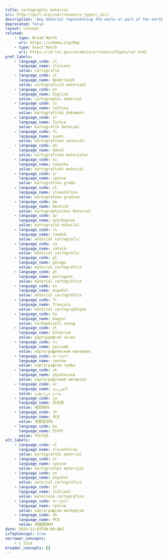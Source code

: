 ```yaml
---
title: cartographic material
uri: http://purl.org/coar/resource_type/c_12cc
description: 'Any material representing the whole or part of the earth or any celestial body at any scale. Cartographic materials include two- and three-dimensional maps and plans (including maps of imaginary places); aeronautical, navigational, and celestial charts; atlases; globes; block diagrams; sections; aerial photographs with a cartographic purpose; bird''s-eye views (map views), etc. [Source: http://www.loc.gov/marc/cfmap.html]'
deprecated: false
layout: concept
related:
    - type: Broad Match
      uri: https://schema.org/Map
    - type: Exact Match
      uri: https://id.loc.gov/vocabulary/resourceTypes/car.html
pref_labels:
    - language_code: it
      language_name: italiano
      value: cartografia
    - language_code: nl
      language_name: Nederlands
      value: cartografisch materiaal
    - language_code: en
      language_name: English
      value: cartographic material
    - language_code: cs
      language_name: čeština
      value: kartografický dokument
    - language_code: tr
      language_name: Türkçe
      value: kartografik materyal
    - language_code: fi
      language_name: suomi
      value: kartografinen aineisto
    - language_code: da
      language_name: dansk
      value: kartografiske materialer
    - language_code: sv
      language_name: svenska
      value: kartografiskt material
    - language_code: sr
      language_name: српски
      value: kartografska građa
    - language_code: sl
      language_name: slovenščina
      value: kartografsko gradivo
    - language_code: de
      language_name: Deutsch
      value: kartographisches Material
    - language_code: az
      language_name: azərbaycan
      value: kartoqrafik material
    - language_code: ro
      language_name: română
      value: material cartografic
    - language_code: ca
      language_name: català
      value: material cartogràfic
    - language_code: gl
      language_name: galego
      value: material cartográfico
    - language_code: pt
      language_name: português
      value: material cartográfico
    - language_code: es
      language_name: español
      value: material cartográfico
    - language_code: fr
      language_name: français
      value: matériel cartographique
    - language_code: hu
      language_name: magyar
      value: térképészeti anyag
    - language_code: el
      language_name: Ελληνικά
      value: χαρτογραφικό υλικό
    - language_code: ru
      language_name: русский
      value: картографический материал
    - language_code: sr-cyrl
      language_name: српски
      value: картографска грађа
    - language_code: uk
      language_name: українська
      value: картографічний матеріал
    - language_code: ar
      language_name: العربية
      value: مادة خرائطية
    - language_code: ja
      language_name: 日本語
      value: 地図資料
    - language_code: zh
      language_name: 中文
      value: 地图类资料
    - language_code: ko
      language_name: 한국어
      value: 지도자료
alt_labels:
    - language_code: sl
      language_name: slovenščina
      value: kartografski material
    - language_code: sr
      language_name: српски
      value: kartografski materijal
    - language_code: es
      language_name: español
      value: material cartografico
    - language_code: it
      language_name: italiano
      value: materiale cartografico
    - language_code: sr-cyrl
      language_name: српски
      value: картографски материјал
    - language_code: zh
      language_name: 中文
      value: 地圖類資料
date: 2024-12-03T00:00:00Z
isTopConcept: true
narrower_concepts:
    - c_12cd
broader_concepts: []
---
```


